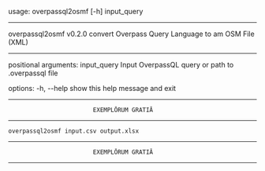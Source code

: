 usage: overpassql2osmf [-h] input_query

------------------------------------------------------------------------------
overpassql2osmf v0.2.0 convert Overpass Query Language to am OSM File (XML)

------------------------------------------------------------------------------

positional arguments:
  input_query  Input OverpassQL query or path to .overpassql file

options:
  -h, --help   show this help message and exit

------------------------------------------------------------------------------
                            EXEMPLŌRUM GRATIĀ
------------------------------------------------------------------------------
    overpassql2osmf input.csv output.xlsx
------------------------------------------------------------------------------
                            EXEMPLŌRUM GRATIĀ
------------------------------------------------------------------------------
